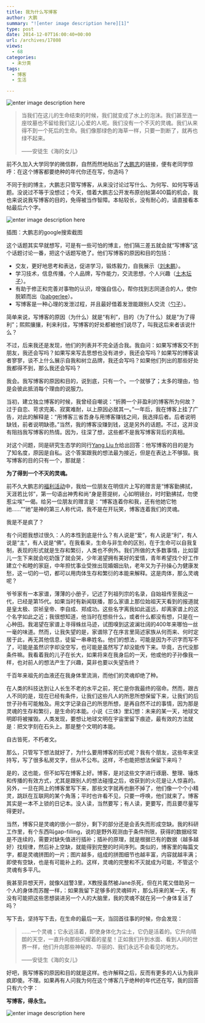 ```yaml
---
title: 我为什么写博客
author: 大鹏
summary: "![enter image description here][1]"
type: post
date: 2014-12-07T16:00:40+00:00
url: /archives/17808
views:
  - 68
categories:
  - 未分类
tags:
  - 博客
  - 生活

---
```

![enter image description here][1]

> 当我们在这儿的生命结束的时候，我们就变成了水上的泡沫。我们甚至连一座坟墓也不留给我们这儿心爱的人呢。我们没有一个不灭的灵魂。我们从来得不到一个死后的生命。我们像那绿色的海草一样，只要一割断了，就再也绿不起来。
> 
> ——安徒生《海的女儿》

前不久加入大学同学的微信群，自然而然地贴出了[大鹏志][2]的链接，便有老同学惊呼：在这个博客都要绝种的年代你还在写，你造吗？

不同于别的博主，大鹏志只管写博客，从来没讨论过写什么、为何写、如何写等话题。没说过不等于没想过；今天，借着大鹏志公开发布原创帖第400篇的机会，我也来说说我写博客的目的，免得被当作智障。本帖较长，没有耐心的，请直接看本帖最后六个字。

![enter image description here][3]

插图：大鹏志的google搜索截图

这个话题其实早就想写，可是有一些可怕的博主，他们隔三差五就会就“写博客”这个话题讨论一番，把这个话题写绝了。他们写博客的原因和目的包括：

  * 交友，更好地思考和表达，促进学习，锻炼毅力，自我展示（[刘未鹏][4]）。
  * 学习技术，信息传播，个人品牌，写作能力，交流思想，个人兴趣（[土木坛子][5]）。
  * 有助于修正和完善对事物的认识，增强自信心，帮你找到志同道合的人，使你脱颖而出（[babgerlee][6]）。
  * 写博客是一种心理的发泄过程，并且最好借着发泄能跟别人交流（[勺子][7]）。

简单来说，写博客的原因（为什么）就是“有利”，目的（为了什么）就是“为了得利”；熙熙攘攘，利来利往，写博客的好处都被他们说尽了，叫我这后来者该说什么？

不过，后来我还是发现，他们的列表并不完全适合我。我自问：如果写博客交不到朋友，我还会写吗？如果写来写去思想也没有进步，我还会写吗？如果写的博客读者寥寥，谈不上什么展示自我和树立品牌，我还会写吗？如果他们列出的那些好处我都得不到，那么我还会写吗？

我会。我写博客的原因和目的，说到底，只有一个。一个就够了；太多的理由，怕是会彼此抵消每个理由的说服力。

当初，建立独立博客的时候，我曾经自嘲说：“折腾一个非盈利的博客所为何故？过于自恋、苛求完美、寂寞难耐，以上原因必居其一。”一年后，我在博客上挂了广告，对此的解释是：“用博客三省吾身与用博客赚钱之间，我选择后者。后者说明缺钱，前者说明缺德。”当然，我的博客没赚到钱，这是另外的话题。不过，这并没有阻挡我写博客的热情。因为，往深了想，这些都不是我写博客背后的真相。

对这个问题，同是研究生态学的同行[Yang Liu fr][8]给出回答：他写博客的目的是为了知名度，原因是自私。这个答案跟我的想法最为接近，但是在表达上不够狠。我写博客的目的只有一个，那就是：

**为了得到一个不灭的灵魂。**

前不久大鹏志的[福利活动][9]中，我给一位朋友在明信片上写的赠言是“博客勤拂拭，天涯若比邻”，第一句语出神秀和尚“身是菩提树，心如明镜台，时时勤拂拭，勿使惹尘埃”一偈。给另一位朋友的赠言是：“博客连着你和我，还有他她它牠祂……”“祂”是神的第三人称代词，我不是在开玩笑，博客连着我们的灵魂。

我是不是疯了？

有个问题我想过很久：人的本性到底是什么？有人说是“爱”，有人说是“利”，有人说是“主”，有人说是“佛”。在我看来，生命与非生命的区别，在于生命可以自我复制，表现的形式就是生存和繁衍，人类也不例外。我们所做的大多数事情，比如婴儿一生下来就会吃奶饿了就会哭，少年渴望拥有美好的爱情，青年希望找个好工作建立个和睦的家庭，中年担忧事业受挫出现婚姻出轨，老年又为子孙操心为健康发愁，这一切的一切，都可以用肉体生存和繁衍的本能来解释。这是肉体，那么灵魂呢？

爷爷家有一本家谱，薄薄的小册子，记述了列祖列宗的名录，自始祖传至我这一代，已经是第15代。如果当时有新闻联播，那么家谱上那位始祖天天看到的报道就是皇太极、崇祯皇帝、李自成、郑成功。这些名字离我如此遥远，却离家谱上的这个名字如此之近；我很想知道，他当时在想些什么，或者什么都没有想，只是在一心种田。我渴望在家谱上寻得蛛丝马迹，试图嗅到这波澜壮阔的400年来哪怕一丝一毫的味道。然而，让我失望的是，家谱除了在序言里简述家族从何而来、何时定居于此，再无其他信息，徒留一串串姓名。他们的想法，可能是因为不识字而写不了，可能是虽然识字却没空写，也可能是虽然写了却没能传下来。毕竟，古代没那条件嘛。我看着我的儿子在长大，如果将来在我身后的一天，他或他的子孙像我一样，也对前人的想法产生了兴趣，莫非也要以失望告终？

千百年来祖先的血液还在我身体里流淌，而他们的灵魂却绝了种。

在人类的科技达到让人长生不老的水平之前，死亡是你我最终的宿命。然而，跟古人不同的是，现在已经有条件，让我们这些凡人的所思所想保留下来，让我们的后世子孙有可能触及。用文字记录自己的所思所想，是再自然不过的事情，因为那是灵魂的生存和繁衍，是生命的本能。小说《三体》里幻想：未来的某一天，地球文明即将被摧毁。人类发现，要想让地球文明在宇宙里留下痕迹，最有效的方法就是：把文字刻在石头上。那是整个文明的本能。

自古皆死，不朽者文。

那么，只管写下想法就好了，为什么要用博客的形式呢？我有个朋友，这些年来坚持写，写了很多私房文字，但从不公布。这样，不也能把想法保留下来吗？

是的，这也能，但不如写在博客上好。博客，是对这些文字进行琢磨、整理、锤炼和传播的有效方式，尤其是跟别人的想法碰撞之后，收获到的火花是让人惊喜的。另外，一旦在网上的博客里写下来，那些文字就再也删不掉了，他们像一个个小精灵，跳跃在互联网的某个角落；平时也许看不见，只要一呼唤，他们就来了。博客其实是一本不上锁的日记本。没人读，当然要写；有人读，更要写，而且要尽量写得更好。

当然，博客只是灵魂的很小一部分，剩下的部分还是会丢失而形成空缺。我的科研工作里，有个东西叫gap-filling，说的是野外观测由于条件所限，获得的数据经常是不连续的，需要对缺失值进行插补；插补的原理，就是根据已有的数据（越多越好）找规律，然后补上空缺，就能得到完整的时间序列。类似的，博客里的每篇文字，都是灵魂拼图的一片；图片越多，组成的拼图细节也越丰富，内容就越丰满；即使有空缺，也是有可能补上的。这样，灵魂的完整和不灭就成为可能，不管这个灵魂有多平凡。

我甚至异想天开，就像X战警3里，X教授虽然被Jane杀死，但在片尾又借助另一个人的身体而苏醒一样，：如果我留下足够多的灵魂碎片，那么将来的某一天，有没有可能把这些思想装进另一个人的大脑里，我的灵魂不就在另一个身体复活了吗？

写下去，坚持写下去，在生命的最后一天，当回首往事的时候，你会发现：

> ……一个灵魂；它永远活着，即使身体化为尘土，它仍是活着的。它升向晴朗的天空，一直升向那些闪耀着的星星！正如我们升到水面、看到人间的世界一样，他们升向那些神秘的、华丽的、我们永远不会看见的地方。
> 
> ——安徒生《海的女儿》

好吧，我写博客的原因和目的就是这样。也许解释之后，反而有更多的人认为我非疯即傻。不理。如果再有人问我为何在这个博客几乎绝种的年代还在写，我的回答只有六个字：

**写博客，得永生。**

![enter image description here][10]

 [1]: https://gwkpxq-bn1305.files.1drv.com/y2p2qj2VDYZaVu6_T9fAJrGY6IyBf3B-ZYE7zzLUhfEE1A47xB7pC56E9YUG8tWTCe-WqVYsmRKAko-bBmK9ftQu4k6g1Cqr_MFrQ7yJGeBgnOCD9i89x1hgLh6BfHRnTJM/2014-12-08_1.jpg
 [2]: http://pzhao.org
 [3]: https://gwkpxq-bn1305.files.1drv.com/y2pDhbwSzsAfL5xLsk8so_xBCKZDDPR2U7bWfgaZ4iKtwPY-QRfTRMxR19dvAZsxj8-TZI8hReR_EkkGM0y-BVA9q15GMhlN3zGmqMCRajCaAc/2014-12-04_dapengdegoogle.png
 [4]: http://mindhacks.cn/2009/02/15/why-you-should-start-blogging-now/
 [5]: https://tumutanzi.com/archives/6281
 [6]: http://www.cnblogs.com/bangerlee/
 [7]: https://chenghouwen.com/archives/5676
 [8]: http://yangliufr.com/i-write-blog-for-what
 [9]: http://pzhao.org/archives/17520
 [10]: https://gwkpxq-bn1305.files.1drv.com/y2pkMHZ-bsIMsxO8KHKO70zSyPf4kNEd6Ok6rOtLiBAPtWU71iuXnp6OviCSUPLv7XWmr_npn4ib_8Qqx3dBr76sb1ngHBi9dOZxcL3XDx0-NAziqF0apzutLIzTmucqRL9/2014-12-08_2.jpg
